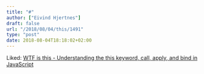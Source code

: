 ```yaml
---
title: "#"
author: ["Eivind Hjertnes"]
draft: false
url: "/2018/08/04/this/1491"
type: "post"
date: 2018-08-04T18:18:02+02:00
---
```


Liked:
[WTF
is this - Understanding the this keyword, call, apply, and bind in
JavaScript](https://tylermcginnis.com/this-keyword-call-apply-bind-javascript/)
